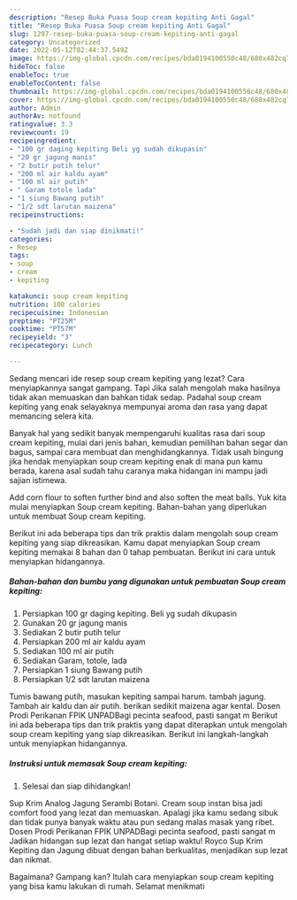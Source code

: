 ```yaml
---
description: "Resep Buka Puasa Soup cream kepiting Anti Gagal"
title: "Resep Buka Puasa Soup cream kepiting Anti Gagal"
slug: 1297-resep-buka-puasa-soup-cream-kepiting-anti-gagal
category: Uncategorized
date: 2022-05-12T02:44:37.549Z
image: https://img-global.cpcdn.com/recipes/bda0194100550c48/680x482cq70/soup-cream-kepiting-foto-resep-utama.jpg
hideToc: false
enableToc: true
enableTocContent: false
thumbnail: https://img-global.cpcdn.com/recipes/bda0194100550c48/680x482cq70/soup-cream-kepiting-foto-resep-utama.jpg
cover: https://img-global.cpcdn.com/recipes/bda0194100550c48/680x482cq70/soup-cream-kepiting-foto-resep-utama.jpg
author: Admin
authorAv: notfound
ratingvalue: 3.3
reviewcount: 19
recipeingredient:
- "100 gr daging kepiting Beli yg sudah dikupasin"
- "20 gr jagung manis"
- "2 butir putih telur"
- "200 ml air kaldu ayam"
- "100 ml air putih"
- " Garam totole lada"
- "1 siung Bawang putih"
- "1/2 sdt larutan maizena"
recipeinstructions:

- "Sudah jadi dan siap dinikmati!"
categories:
- Resep
tags:
- soup
- cream
- kepiting

katakunci: soup cream kepiting 
nutrition: 108 calories
recipecuisine: Indonesian
preptime: "PT25M"
cooktime: "PT57M"
recipeyield: "3"
recipecategory: Lunch

---
```



Sedang mencari ide resep soup cream kepiting yang lezat? Cara menyiapkannya sangat gampang. Tapi Jika salah mengolah maka hasilnya tidak akan memuaskan dan bahkan tidak sedap. Padahal soup cream kepiting yang enak selayaknya mempunyai aroma dan rasa yang dapat memancing selera kita.


Banyak hal yang sedikit banyak mempengaruhi kualitas rasa dari soup cream kepiting, mulai dari jenis bahan, kemudian pemilihan bahan segar dan bagus, sampai cara membuat dan menghidangkannya. Tidak usah bingung jika hendak menyiapkan soup cream kepiting enak di mana pun kamu berada, karena asal sudah tahu caranya maka hidangan ini mampu jadi sajian istimewa.

Add corn flour to soften further bind and also soften the meat balls. Yuk kita mulai menyiapkan Soup cream kepiting. Bahan-bahan yang diperlukan untuk membuat Soup cream kepiting.


Berikut ini ada beberapa tips dan trik praktis dalam mengolah soup cream kepiting yang siap dikreasikan. Kamu dapat menyiapkan Soup cream kepiting memakai 8 bahan dan 0 tahap pembuatan. Berikut ini cara untuk menyiapkan hidangannya.

<!--inarticleads1-->

##### Bahan-bahan dan bumbu yang digunakan untuk pembuatan Soup cream kepiting:

1. Persiapkan 100 gr daging kepiting. Beli yg sudah dikupasin
1. Gunakan 20 gr jagung manis
1. Sediakan 2 butir putih telur
1. Persiapkan 200 ml air kaldu ayam
1. Sediakan 100 ml air putih
1. Sediakan  Garam, totole, lada
1. Persiapkan 1 siung Bawang putih
1. Persiapkan 1/2 sdt larutan maizena


Tumis bawang putih, masukan kepiting sampai harum. tambah jagung. Tambah air kaldu dan air putih. berikan sedikit maizena agar kental. Dosen Prodi Perikanan FPIK UNPADBagi pecinta seafood, pasti sangat m Berikut ini ada beberapa tips dan trik praktis yang dapat diterapkan untuk mengolah soup cream kepiting yang siap dikreasikan. Berikut ini langkah-langkah untuk menyiapkan hidangannya. 

<!--inarticleads2-->

##### Instruksi untuk memasak Soup cream kepiting:


1. Selesai dan siap dihidangkan!

Sup Krim Analog Jagung Serambi Botani. Cream soup instan bisa jadi comfort food yang lezat dan memuaskan. Apalagi jika kamu sedang sibuk dan tidak punya banyak waktu atau pun sedang malas masak yang ribet. Dosen Prodi Perikanan FPIK UNPADBagi pecinta seafood, pasti sangat m Jadikan hidangan sup lezat dan hangat setiap waktu! Royco Sup Krim Kepiting dan Jagung dibuat dengan bahan berkualitas, menjadikan sup lezat dan nikmat. 

Bagaimana? Gampang kan? Itulah cara menyiapkan soup cream kepiting yang bisa kamu lakukan di rumah. Selamat menikmati
